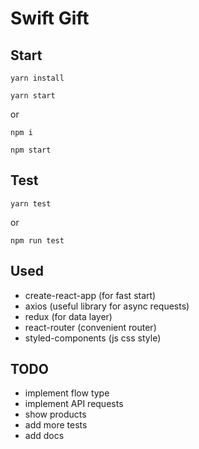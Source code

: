 # Swift Gift

## Start

`yarn install`

`yarn start`

or

`npm i`

`npm start`

## Test

`yarn test`

or 

`npm run test`

## Used

- create-react-app (for fast start)
- axios (useful library for async requests)
- redux (for data layer)
- react-router (convenient router)
- styled-components (js css style)

## TODO
- implement flow type
- implement API requests
- show products
- add more tests
- add docs
